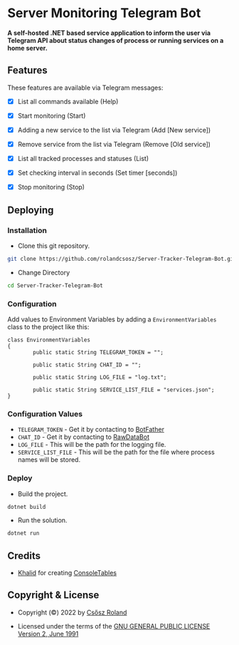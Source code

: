 # Server Monitoring Telegram Bot
**A self-hosted .NET based service application to inform the user via Telegram API about status changes of process or running services on a home server.**

## Features

These features are available via Telegram messages:

- [x] List all commands available (Help)
- [x] Start monitoring (Start)
- [x] Adding a new service to the list via Telegram (Add [New service]) 
- [x] Remove service from the list via Telegram (Remove [Old service])
- [x] List all tracked processes and statuses (List)
- [x] Set checking interval in seconds (Set timer [seconds])
- [x] Stop monitoring (Stop)



## Deploying


### Installation

- Clone this git repository.
```sh 
git clone https://github.com/rolandcsosz/Server-Tracker-Telegram-Bot.git
```
- Change Directory
```sh 
cd Server-Tracker-Telegram-Bot
```


### Configuration

Add values to Environment Variables by adding a `EnvironmentVariables` class to the project like this: 

```
class EnvironmentVariables
{
        public static String TELEGRAM_TOKEN = "";

        public static String CHAT_ID = "";

        public static String LOG_FILE = "log.txt";

        public static String SERVICE_LIST_FILE = "services.json";
}
```

### Configuration Values
- `TELEGRAM_TOKEN` - Get it by contacting to [BotFather](https://t.me/botfather)
- `CHAT_ID` - Get it by contacting to [RawDataBot](https://telegram.me/rawdatabot)
- `LOG_FILE` - This will be the path for the logging file.
- `SERVICE_LIST_FILE` - This will be the path for the file where process names will be stored.


### Deploy 
- Build the project.
```sh 
dotnet build
```
- Run the solution.
```sh 
dotnet run
```

## Credits
- [Khalid](https://github.com/khalidabuhakmeh) for creating [ConsoleTables](https://github.com/khalidabuhakmeh/ConsoleTables)

##  Copyright & License

- Copyright (©) 2022 by [Csősz Roland](https://github.com/rolandcsosz)

- Licensed under the terms of the [GNU GENERAL PUBLIC LICENSE Version 2, June 1991](./LICENSE)

